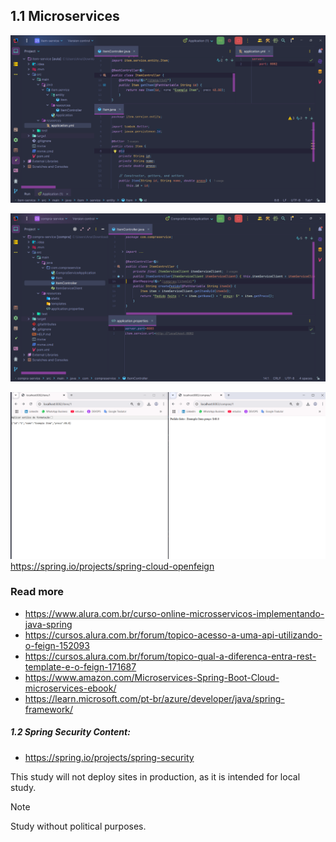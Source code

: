 ## 1.1 Microservices


[![1.png](imgs/1.png)](https://github.com/luizaandradeti/Microservices-Java-Spring-Web-Service/blob/main/imgs/1.png)

[![2.png](imgs/2.png)](https://github.com/luizaandradeti/microsservicos-java-spring-web-service/blob/main/imgs/2.png)

[![3.png](imgs/3.png)](https://github.com/luizaandradeti/microsservicos-java-spring-web-service/blob/main/imgs/3.png)
https://spring.io/projects/spring-cloud-openfeign

### Read more

- https://www.alura.com.br/curso-online-microsservicos-implementando-java-spring
- https://cursos.alura.com.br/forum/topico-acesso-a-uma-api-utilizando-o-feign-152093
- https://cursos.alura.com.br/forum/topico-qual-a-diferenca-entra-rest-template-e-o-feign-171687
- https://www.amazon.com/Microservices-Spring-Boot-Cloud-microservices-ebook/
- https://learn.microsoft.com/pt-br/azure/developer/java/spring-framework/

##### 1.2 Spring Security Content:

- https://spring.io/projects/spring-security

This study will not deploy sites in production, as it is intended for local study.

> [!NOTE]
>
> Study without political purposes.
